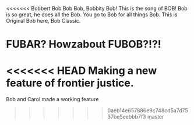 <<<<<<< Bobbert
Bob Bob Bob, Bobbity Bob! This is the song of BOB! Bob is so great, he does all the Bob. You go to Bob for all things Bob. This is Original Bob here, Bob Classic.

FUBAR? Howzabout FUBOB?!?!
=======
<<<<<<< HEAD
Making a new feature of frontier justice.
=======
Bob and Carol made a working feature 
>>>>>>> 0aeb14e657886e9c748cd5a7d7537be5eebbb7f3
>>>>>>> master
